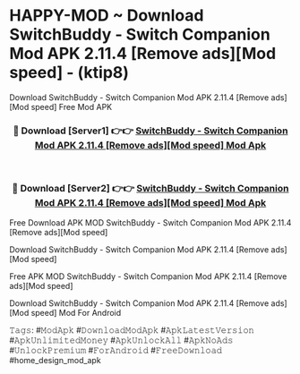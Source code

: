 # HAPPY-MOD ~ Download SwitchBuddy - Switch Companion Mod APK 2.11.4 [Remove ads][Mod speed] - (ktip8)
Download SwitchBuddy - Switch Companion Mod APK 2.11.4 [Remove ads][Mod speed] Free Mod APK

<div align="center">
<h3>🔴 Download [Server1] 👉👉 <a href="https://apk-comot.site?title=SwitchBuddy_-_Switch_Companion_Mod_APK_2.11.4_[Remove_ads][Mod_speed]">SwitchBuddy - Switch Companion Mod APK 2.11.4 [Remove ads][Mod speed] Mod Apk</a></h3><br>

<h3>🔴 Download [Server2] 👉👉 <a href="https://apk-comot.site?title=SwitchBuddy_-_Switch_Companion_Mod_APK_2.11.4_[Remove_ads][Mod_speed]">SwitchBuddy - Switch Companion Mod APK 2.11.4 [Remove ads][Mod speed] Mod Apk</a></h3>
</div>


Free Download APK MOD SwitchBuddy - Switch Companion Mod APK 2.11.4 [Remove ads][Mod speed]

Download SwitchBuddy - Switch Companion Mod APK 2.11.4 [Remove ads][Mod speed] 

Free APK MOD SwitchBuddy - Switch Companion Mod APK 2.11.4 [Remove ads][Mod speed] 

Download SwitchBuddy - Switch Companion Mod APK 2.11.4 [Remove ads][Mod speed] Mod For Android

𝚃𝚊𝚐𝚜: #𝙼𝚘𝚍𝙰𝚙𝚔 #𝙳𝚘𝚠𝚗𝚕𝚘𝚊𝚍𝙼𝚘𝚍𝙰𝚙𝚔 #𝙰𝚙𝚔𝙻𝚊𝚝𝚎𝚜𝚝𝚅𝚎𝚛𝚜𝚒𝚘𝚗 #𝙰𝚙𝚔𝚄𝚗𝚕𝚒𝚖𝚒𝚝𝚎𝚍𝙼𝚘𝚗𝚎𝚢 #𝙰𝚙𝚔𝚄𝚗𝚕𝚘𝚌𝚔𝙰𝚕𝚕 #𝙰𝚙𝚔𝙽𝚘𝙰𝚍𝚜 #𝚄𝚗𝚕𝚘𝚌𝚔𝙿𝚛𝚎𝚖𝚒𝚞𝚖 #𝙵𝚘𝚛𝙰𝚗𝚍𝚛𝚘𝚒𝚍 #𝙵𝚛𝚎𝚎𝙳𝚘𝚠𝚗𝚕𝚘𝚊𝚍 #home_design_mod_apk